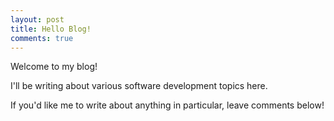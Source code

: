 ```yaml
---
layout: post
title: Hello Blog!
comments: true
---
```


Welcome to my blog!

I'll be writing about various software development topics here.

If you'd like me to write about anything in particular, leave comments below!
